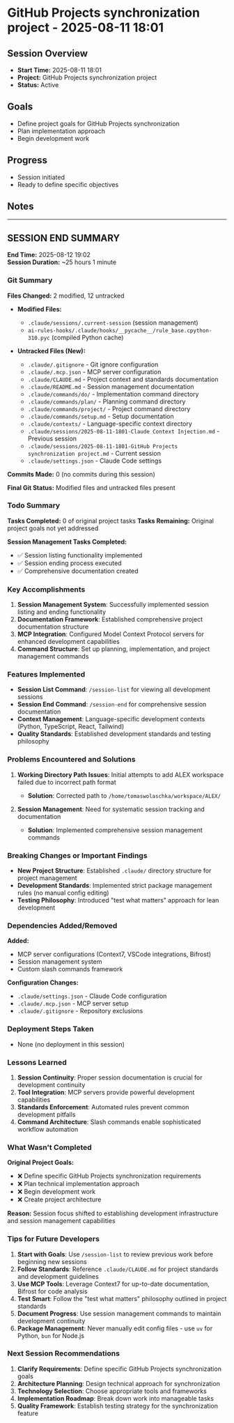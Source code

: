 # GitHub Projects synchronization project - 2025-08-11 18:01

## Session Overview
- **Start Time:** 2025-08-11 18:01
- **Project:** GitHub Projects synchronization project
- **Status:** Active

## Goals
- Define project goals for GitHub Projects synchronization
- Plan implementation approach
- Begin development work

## Progress
- Session initiated
- Ready to define specific objectives

## Notes
<!-- Add session notes here -->

---

## SESSION END SUMMARY
**End Time:** 2025-08-12 19:02  
**Session Duration:** ~25 hours 1 minute

### Git Summary
**Files Changed:** 2 modified, 12 untracked
- **Modified Files:**
  - `.claude/sessions/.current-session` (session management)
  - `ai-rules-hooks/.claude/hooks/__pycache__/rule_base.cpython-310.pyc` (compiled Python cache)

- **Untracked Files (New):**
  - `.claude/.gitignore` - Git ignore configuration
  - `.claude/.mcp.json` - MCP server configuration  
  - `.claude/CLAUDE.md` - Project context and standards documentation
  - `.claude/README.md` - Session management documentation
  - `.claude/commands/do/` - Implementation command directory
  - `.claude/commands/plan/` - Planning command directory
  - `.claude/commands/project/` - Project command directory
  - `.claude/commands/setup.md` - Setup documentation
  - `.claude/contexts/` - Language-specific context directory
  - `.claude/sessions/2025-08-11-1801-Claude Context Injection.md` - Previous session
  - `.claude/sessions/2025-08-11-1801-GitHub Projects synchronization project.md` - Current session
  - `.claude/settings.json` - Claude Code settings

**Commits Made:** 0 (no commits during this session)

**Final Git Status:** Modified files and untracked files present

### Todo Summary
**Tasks Completed:** 0 of original project tasks
**Tasks Remaining:** Original project goals not yet addressed

**Session Management Tasks Completed:**
- ✅ Session listing functionality implemented
- ✅ Session ending process executed
- ✅ Comprehensive documentation created

### Key Accomplishments
1. **Session Management System**: Successfully implemented session listing and ending functionality
2. **Documentation Framework**: Established comprehensive project documentation structure
3. **MCP Integration**: Configured Model Context Protocol servers for enhanced development capabilities
4. **Command Structure**: Set up planning, implementation, and project management commands

### Features Implemented
- **Session List Command**: `/session-list` for viewing all development sessions
- **Session End Command**: `/session-end` for comprehensive session documentation
- **Context Management**: Language-specific development contexts (Python, TypeScript, React, Tailwind)
- **Quality Standards**: Established development standards and testing philosophy

### Problems Encountered and Solutions
1. **Working Directory Path Issues**: Initial attempts to add ALEX workspace failed due to incorrect path format
   - **Solution**: Corrected path to `/home/tomaswolaschka/workspace/ALEX/`

2. **Session Management**: Need for systematic session tracking and documentation
   - **Solution**: Implemented comprehensive session management commands

### Breaking Changes or Important Findings
- **New Project Structure**: Established `.claude/` directory structure for project management
- **Development Standards**: Implemented strict package management rules (no manual config editing)
- **Testing Philosophy**: Introduced "test what matters" approach for lean development

### Dependencies Added/Removed
**Added:**
- MCP server configurations (Context7, VSCode integrations, Bifrost)
- Session management system
- Custom slash commands framework

**Configuration Changes:**
- `.claude/settings.json` - Claude Code configuration
- `.claude/.mcp.json` - MCP server setup
- `.claude/.gitignore` - Repository exclusions

### Deployment Steps Taken
- None (no deployment in this session)

### Lessons Learned
1. **Session Continuity**: Proper session documentation is crucial for development continuity
2. **Tool Integration**: MCP servers provide powerful development capabilities
3. **Standards Enforcement**: Automated rules prevent common development pitfalls
4. **Command Architecture**: Slash commands enable sophisticated workflow automation

### What Wasn't Completed
**Original Project Goals:**
- ❌ Define specific GitHub Projects synchronization requirements
- ❌ Plan technical implementation approach  
- ❌ Begin development work
- ❌ Create project architecture

**Reason:** Session focus shifted to establishing development infrastructure and session management capabilities

### Tips for Future Developers
1. **Start with Goals**: Use `/session-list` to review previous work before beginning new sessions
2. **Follow Standards**: Reference `.claude/CLAUDE.md` for project standards and development guidelines
3. **Use MCP Tools**: Leverage Context7 for up-to-date documentation, Bifrost for code analysis
4. **Test Smart**: Follow the "test what matters" philosophy outlined in project standards
5. **Document Progress**: Use session management commands to maintain development continuity
6. **Package Management**: Never manually edit config files - use `uv` for Python, `bun` for Node.js

### Next Session Recommendations
1. **Clarify Requirements**: Define specific GitHub Projects synchronization goals
2. **Architecture Planning**: Design technical approach for synchronization
3. **Technology Selection**: Choose appropriate tools and frameworks
4. **Implementation Roadmap**: Break down work into manageable tasks
5. **Quality Framework**: Establish testing strategy for the synchronization feature